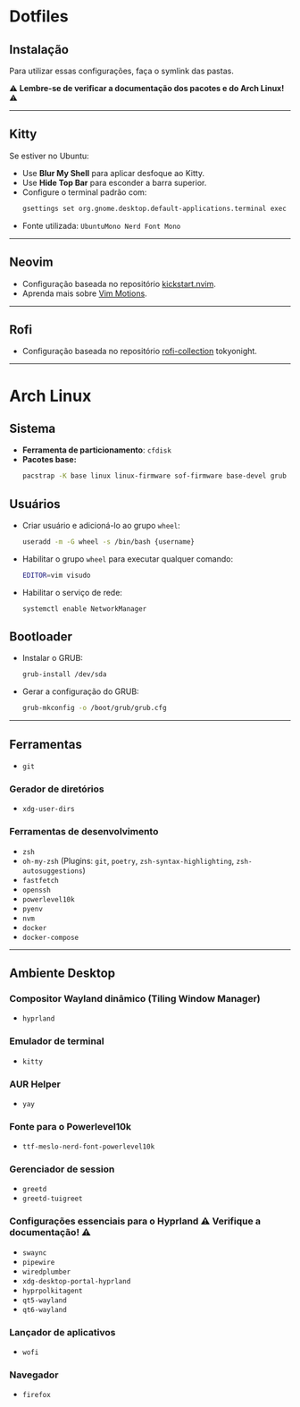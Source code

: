 # Dotfiles

## Instalação
Para utilizar essas configurações, faça o symlink das pastas.

⚠️ **Lembre-se de verificar a documentação dos pacotes e do Arch Linux!** ⚠️

---

## Kitty
Se estiver no Ubuntu:
- Use **Blur My Shell** para aplicar desfoque ao Kitty.
- Use **Hide Top Bar** para esconder a barra superior.
- Configure o terminal padrão com:
  ```sh
  gsettings set org.gnome.desktop.default-applications.terminal exec 'kitty'
  ```
- Fonte utilizada: `UbuntuMono Nerd Font Mono`

---

## Neovim
- Configuração baseada no repositório [kickstart.nvim](https://github.com/nvim-lua/kickstart.nvim).
- Aprenda mais sobre [Vim Motions](https://www.barbarianmeetscoding.com/boost-your-coding-fu-with-vscode-and-vim/moving-blazingly-fast-with-the-core-vim-motions/).

---

## Rofi
- Configuração baseada no repositório [rofi-collection](https://github.com/Murzchnvok/rofi-collection) tokyonight. 


---

# Arch Linux

## Sistema
- **Ferramenta de particionamento**: `cfdisk`
- **Pacotes base:**
  ```sh
  pacstrap -K base linux linux-firmware sof-firmware base-devel grub efibootmgr vim networkmanager {cpu}-ucode
  ```

## Usuários
- Criar usuário e adicioná-lo ao grupo `wheel`:
  ```sh
  useradd -m -G wheel -s /bin/bash {username}
  ```
- Habilitar o grupo `wheel` para executar qualquer comando:
  ```sh
  EDITOR=vim visudo
  ```
- Habilitar o serviço de rede:
  ```sh
  systemctl enable NetworkManager
  ```

## Bootloader
- Instalar o GRUB:
  ```sh
  grub-install /dev/sda
  ```
- Gerar a configuração do GRUB:
  ```sh
  grub-mkconfig -o /boot/grub/grub.cfg
  ```

---

## Ferramentas
- `git`

### Gerador de diretórios
- `xdg-user-dirs`

### Ferramentas de desenvolvimento
- `zsh`
- `oh-my-zsh` (Plugins: `git`, `poetry`, `zsh-syntax-highlighting`, `zsh-autosuggestions`)
- `fastfetch`
- `openssh`
- `powerlevel10k`
- `pyenv`
- `nvm`
- `docker`
- `docker-compose`

---

## Ambiente Desktop

### Compositor Wayland dinâmico (Tiling Window Manager)
- `hyprland`

### Emulador de terminal
- `kitty`

### AUR Helper
- `yay`

### Fonte para o Powerlevel10k
- `ttf-meslo-nerd-font-powerlevel10k`

### Gerenciador de session
- `greetd`
- `greetd-tuigreet`

### Configurações essenciais para o Hyprland ⚠️ **Verifique a documentação!** ⚠️
- `swaync`
- `pipewire`
- `wiredplumber`
- `xdg-desktop-portal-hyprland`
- `hyprpolkitagent`
- `qt5-wayland`
- `qt6-wayland`

### Lançador de aplicativos
- `wofi`

### Navegador
- `firefox`


